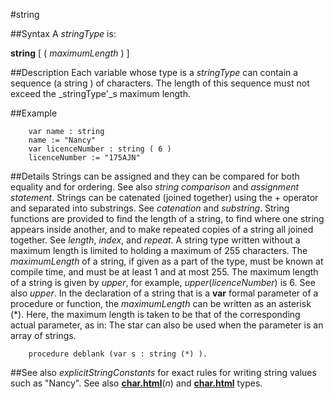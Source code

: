 
#string

##Syntax
A _stringType_ is:

**string** [ ( _maximumLength_ ) ]




##Description
Each variable whose type is a _stringType_ can contain a sequence (a string ) of characters. The length of this sequence must not exceed the _stringType'_s maximum length.



##Example



        var name : string
        name := "Nancy"
        var licenceNumber : string ( 6 )
        licenceNumber := "175AJN"
##Details
Strings can be assigned and they can be compared for both equality and for ordering. See also _string comparison_ and _assignment statement_.
Strings can be catenated (joined together) using the + operator and separated into substrings. See _catenation_ and _substring_. String functions are provided to find the length of a string, to find where one string appears inside another, and to make repeated copies of a string all joined together. See _length_, _index_, and _repeat_.
A string type written without a maximum length is limited to holding a maximum of 255 characters.
The _maximumLength_ of a string, if given as a part of the type, must be known at compile time, and must be at least 1 and at most 255. The maximum length of a string is given by _upper_, for example, _upper_(_licenceNumber_) is 6. See also _upper_.
In the declaration of a string that is a **var** formal parameter of a procedure or function, the _maximumLength_ can be written as an asterisk (*). Here, the maximum length is taken to be that of the corresponding actual parameter, as in:
The star can also be used when the parameter is an array of strings.


        procedure deblank (var s : string (*) ).
##See also
_explicitStringConstants_ for exact rules for writing string values such as "Nancy". See also **[char.html](char)**(_n_) and **[char.html](char)** types.


